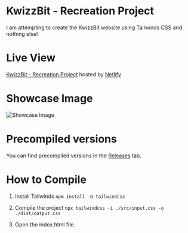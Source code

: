 # KwizzBit - Recreation Project
I am attempting to create the KwizzBit website using Tailwinds CSS and nothing else!

# Live View
[KwizzBit - Recreation Project](https://google.com) hosted by [Netlify](https://www.netlify.com/)

# Showcase Image 
![Showcase Image](https://i.imgur.com/HbFXevM.png)

# Precompiled versions
You can find precompiled versions in the [Releases](https://github.com/LiamTownsley2/KwizzBit-Project/releases) tab.

# How to Compile
1. Install Tailwinds
`npm install -D tailwindcss`

2. Compile the project
`npx tailwindcss -i ./src/input.css -o ./dist/output.css`

3. Open the index.html file.
